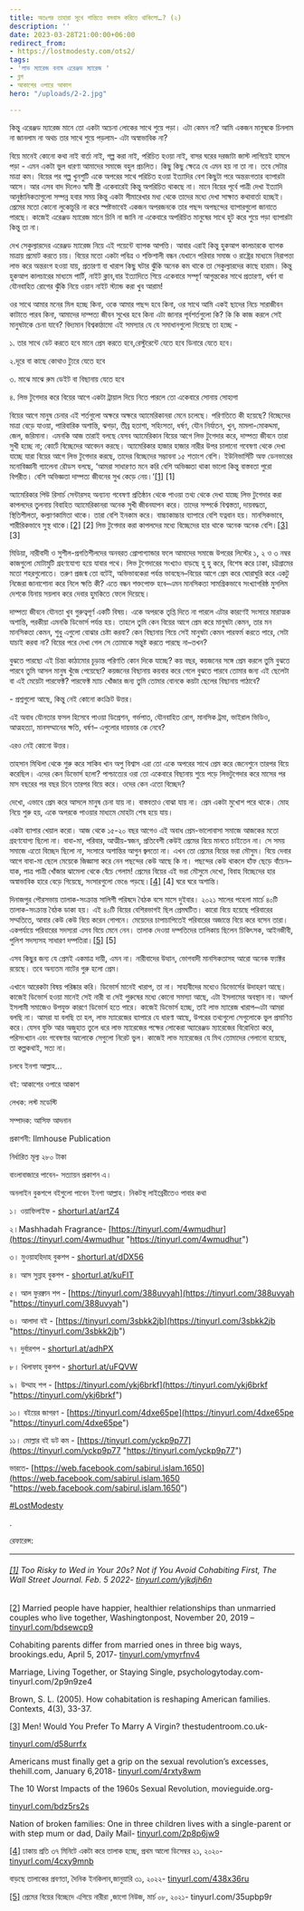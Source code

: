 ```yaml
---
title: অতঃপর তাহারা সুখে শান্তিতে বসবাস করিতে থাকিলো…? (২)
description: ''
date: 2023-03-28T21:00:00+06:00
redirect_from:
- https://lostmodesty.com/ots2/
tags:
- 'লাভ ম্যারেজ বনাম এরেঞ্জড ম্যারেজ '
- ব্লগ
- আকাশের ওপারে আকাশ
hero: "/uploads/2-2.jpg"

---
```

কিন্তু এরেঞ্জড ম্যারেজ মানে তো একটা অচেনা লোকের সাথে শুয়ে পড়া। এটা কেমন না? আমি একজন মানুষকে চিনলাম না জানলাম না অথচ তার সাথে শুয়ে পড়লাম- এটা অস্বাভাবিক না?

বিয়ে মানেই কোনো কথা নাই বার্তা নাই, গল্প করা নাই, পরিচিত হওয়া নাই, বাসর ঘরের দরজাটা জাস্ট লাগিয়েই হামলে পড়া - এমন একটা ভুল ধারণা আমাদের সমাজে বহুল প্রচলিত। কিছু কিছু ক্ষেত্রে যে এমন হয় না তা না। তবে সেটার মাত্রা কম। বিয়ের পর গল্প খুনশুটি একে অপরের সাথে পরিচিত হওয়া ইত্যাদির বেশ কিছুটা পরে অন্তরংগতার ব্যাপারটা আসে। আর এসব বাদ দিলেও স্বামী স্ত্রী একেবারেই কিন্তু অপরিচিত থাকছে না। মানে বিয়ের পূর্বে পাত্রী দেখা ইত্যাদি আনুষ্ঠানিকতাগুলো সম্পন্ন হবার সময় কিন্তু একটা সীমারেখার মধ্য থেকে তাদের মধ্যে দেখা সাক্ষাত কথাবার্তা হচ্ছেই। প্রেমের মতো কোনো লুকোচুরি না করে স্পষ্টভাবেই একজন অপরজনকে তার পছন্দ অপছন্দের ব্যাপারগুলো জানাতে পারছে। কাজেই এরেঞ্জড ম্যারেজ মানে চিনি না জানি না একেবারে অপরিচিত মানুষের সাথে হুট করে শুয়ে পড়া ব্যাপারটা কিন্তু তা না।

দেখ সেকুল্যারদের এরেঞ্জড ম্যারেজ নিয়ে এই পয়েন্টে ব্যাপক আপত্তি। আবার এরাই কিন্তু হুকআপ কালচারকে ব্যাপক মাত্রায় প্রমোট করতে চায়। বিয়ের মতো একটা পবিত্র ও শক্তিশালী বন্ধন যেখানে পরিবার সমাজ ও রাষ্ট্রের মাধ্যমে নিরাপত্তা লাভ করে অন্তরংগ হওয়া যায়, প্রতারণা বা খারাপ কিছু ঘটার ঝুঁকি অনেক কম থাকে তা সেকুল্যারদের কাছে হারাম। কিন্তু হুকআপ কালচারের মাধ্যমে পার্টি, নাইট ক্লাব,বার ইত্যাদিতে গিয়ে একেবারে সম্পূর্ণ আগুন্তকের সাথে প্রতারণা, ধর্ষণ বা যৌনবাহিত রোগের ঝুঁকি নিয়ে ওয়ান নাইট স্ট্যান্ড করা খুব আরাম!

ওর সাথে আমার মনের মিল হচ্ছে কিনা, ওকে আমার পছন্দ হবে কিনা, ওর সাথে আমি একই ছাদের নিচে সারাজীবন কাটাতে পারব কিনা, আমাদের দাম্পত্য জীবন সুখের হবে কিনা এটা জানার পূর্বশর্তগুলো কি? কি কি কাজ করলে সেই মানুষটাকে চেনা যাবে? বিদ্যমান বিশ্বকাঠামো এই সমস্যার যে যে সমাধানগুলো দিয়েছে তা হচ্ছে -

১. তার সাথে ডেট করতে হবে মানে প্রেম করতে হবে,রেস্টুরেন্টে যেতে হবে ডিনারে যেতে হবে।

২.দূরে বা কাছে কোথাও ট্যুরে যেতে হবে

৩. মাঝে মাঝে রুম ডেইট বা বিছানায় যেতে হবে

৪. লিভ টুগেদার করে বিয়ের আগে একটা ট্রায়াল দিয়ে নিতে পারলে তো একেবারে সোনায় সোহাগা

বিয়ের আগে মানুষ চেনার এই শর্তগুলো অক্ষরে অক্ষরে অ্যামেরিকানরা মেনে চলেছে। পরিণতিতে কী হয়েছে? বিচ্ছেদের মাত্রা বেড়ে যাওয়া, পারিবারিক অশান্তি, ঝগড়া, তীব্র হতাশা, সহিংসতা, ধর্ষণ, যৌন নির্যাতন, খুন, মামলা-মোকদ্দমা, জেল, জরিমানা। এমনকি আজ তারাই বলছে যেসব অ্যামেরিকান বিয়ের আগে লিভ টুগেদার করে, দাম্পত্য জীবনে তারা সুখী হচ্ছে না; কোর্টে বিচ্ছেদের আবেদন করছে। অ্যামেরিকার হাজার হাজার নারীর উপর চালানো গবেষণা থেকে দেখা যাচ্ছে যারা বিয়ের আগে লিভ টুগেদার করছে, তাদের বিচ্ছেদের সম্ভাবনা ১৫ শতাংশ বেশি। ইউনিভার্সিটি অফ ডেনভারের মনোবিজ্ঞানী গ্যালেনা রৌডস বলছে, ‘আমরা সাধারণত মনে করি বেশি অভিজ্ঞতা থাকা ভালো কিন্তু বাস্তবতা পুরো বিপরীত। বেশি অভিজ্ঞতা দাম্পত্য জীবনের সুখ কেড়ে নেয়।‘[\[1\]](#_ftn1) \[1\]

অ্যামেরিকার পিউ রিসার্চ সেন্টারসহ অন্যান্য গবেষণা প্রতিষ্ঠান থেকে পাওয়া তথ্য থেকে দেখা যাচ্ছে লিভ টুগেদার করা কাপলদের তুলনায় বিবাহিত অ্যামেরিকানরা অনেক সুখী জীবনযাপন করে। তাদের সম্পর্কে বিশ্বস্ততা, দায়বদ্ধতা, স্থিতিশীলতা, কল্যাণকামিতা থাকে। তারা বেশি ইনকাম করে। বাচ্চাকাচ্চার ব্যাপারে বেশি যত্নবান হয়। মানসিকভাবে, শারীরিকভাবে সুস্থ থাকে।[\[2\]](#_ftn2) \[2\] লিভ টুগেদার করা কাপলদের মধ্যে বিচ্ছেদের হার থাকে অনেক অনেক বেশি।[\[3\]](#_ftn3) \[3\]

মিডিয়া, নারীবাদী ও সুশীল-প্রগতিশীলদের অনবরত প্রোপাগ্যান্ডার ফলে আমাদের সমাজে উপরের লিস্টের ১, ২ ও ৩ নম্বর কাজগুলো মোটামুটি গ্রহণযোগ্য হয়ে যাবার পথে। লিভ টুগেদারের সংখ্যাও বাড়ছে হু হু করে, বিশেষ করে ঢাকা, চট্টগ্রামের মতো শহরগুলোতে। তরুণ প্রজন্ম তো বটেই, অভিভাবকেরা পর্যন্ত ভাবছেন–বিয়ের আগে প্রেম করে ঘোরাঘুরি করে একটু নিজেরা জানাশোনা করে নিলে ক্ষতি কী? এতে বন্ধন শক্তপোক্ত হবে–এমন মানসিকতা সামগ্রিকভাবে সংখ্যাগরিষ্ঠ মুসলিম দেশকে যিনায় সয়লাব করে দেবার হুমকিতে ফেলে দিয়েছে।

দাম্পত্য জীবনে যৌনতা খুব গুরুত্বপূর্ণ একটি বিষয়। একে অপরকে তৃপ্তি দিতে না পারলে এটার কারণেই সংসারে মারাত্মক অশান্তি, পরকীয়া এমনকি ডিভোর্স পর্যন্ত হয়। তাহলে তুমি কেন বিয়ের আগে প্রেম করে মানুষটা কেমন, তার মন মানসিকতা কেমন, শুধু এগুলো বোঝার চেষ্টা করবা? কেন বিছানায় গিয়ে সেই মানুষটা কেমন পারফর্ম করতে পারে, সেটা যাচাই করবা না? বিয়ের পরে দেখা গেল সে তোমাকে সন্তুষ্ট করতে পারছে না–তখন?

বুঝতে পারছো এই চিন্তা কাঠামোর চূড়ান্ত পরিণতি কোন দিকে যাচ্ছে? কয় বছর, কয়জনের সঙ্গে প্রেম করলে তুমি বুঝতে পারবে তুমি আসল মানুষ খুঁজে পেয়েছো? কয়জনের বিছানায় কয়বার করে গেলে বুঝতে পারবে তোমার জন্য এই ছেলেটা বা এই মেয়েটা পারফেক্ট? পারফেক্ট ম্যাচ খোঁজার জন্য তুমি তোমার বোনকে কয়টা ছেলের বিছানায় পাঠাবে?

\- প্রশ্নগুলো আছে, কিন্তু নেই কোনো কংক্রিট উত্তর।

এই অবাধ যৌনতার ফসল হিসেবে পাওয়া ডিপ্রেশন, গর্ভপাত, যৌনবাহিত রোগ, মানসিক ট্রমা, ভাইরাল ভিডিও, আত্মহত্যা, মানসম্মানের ক্ষতি, ধর্ষণ– এগুলোর দায়ভার কে নেবে?

এরও নেই কোনো উত্তর।

তাহসান মিথিলা থেকে শুরু করে সাকিব খান অপু বিশ্বাস এরা তো একে অপরের সাথে প্রেম করে জেনেশুনে তারপর বিয়ে করেছিল। এদের কেন ডিভোর্স হলো? পাশ্চাত্যের ওরা তো একেবারে বিছানায় শুয়ে পড়ে লিভটুগেদার করে মাসের পর মাস বছরের পর বছর চিনে তারপর বিয়ে করে। ওদের কেন এতো বিচ্ছেদ?

দেখো, এভাবে প্রেম করে আসলে মানুষ চেনা যায় না। বাস্তবতাও বোঝা যায় না। প্রেম একটা মুখোশ পরে থাকে। মোহ নিয়ে শুরু হয়, একে অপরকে পাওয়ার মাধ্যমে মোহটা শেষ হয়ে যায়।

একটা ব্যাপার খেয়াল করো। আজ থেকে ১৫-২০ বছর আগেও এই অবাধ প্রেম-ভালোবাসা সমাজে আজকের মতো গ্রহণযোগ্য ছিলো না। বাবা-মা, পরিবার, আত্মীয়-স্বজন, প্রতিবেশী কেউই প্রেমের বিয়ে মানতে চাইতেন না। সে সময় সমাজে এতো বিচ্ছেদ ছিলো না, সংসারে অশান্তির আগুন জ্বলতো না। এখন তো প্রেমের বিয়ের ভরা মৌসুম। বিয়ে দেবার আগে বাবা-মা ছেলে মেয়েকে জিজ্ঞাসা করে নেন পছন্দের কেউ আছে কি না। পছন্দের কেউ থাকলে হাঁফ ছেড়ে বাঁচেন–যাক, পাত্র পাত্রী খোঁজার ঝামেলা থেকে বেঁচে গেলাম! প্রেমের বিয়ের এই ভরা মৌসুমে দেখো, বিবাহ বিচ্ছেদের হার অস্বাভাবিক হারে বেড়ে গিয়েছে, সংসারগুলো ভেঙে পড়ছে।[\[4\]](#_ftn4) \[4\] ঘরে ঘরে অশান্তি।

দিনাজপুর পৌরসভায় তালাক-সংক্রান্ত সালিশী পরিষদে বৈঠক বসে মাসে দুইবার। ২০২১ সালের পহেলা মার্চে ৪০টি তালাক-সংক্রান্ত বৈঠক ডাকা হয়। এই ৪০টি বিয়ের বেশিরভাগই ছিল প্রেমঘটিত। কারো বিয়ে হয়েছে পরিবারের সম্মতিতে, আবার কেউ কেউ বিয়ে করেন গোপনে। মেয়েদের চাপাচাপিতেই পরিবারের অজান্তে বিয়ে করে বসেন তারা। একপর্যায়ে পরিবারের সদস্যরা এসব বিয়ে মেনে নেন। তালাক দেওয়া দম্পতিদের তালিকায় ছিলেন চিকিৎসক, আইনজীবী, পুলিশ সদস্যসহ সাধারণ দম্পতিরা।[\[5\]](#_ftn5) \[5\]

এসব কিছুর জন্য যে প্রেমই একমাত্র দায়ী, এমন না। নারীবাদের উত্থান, ভোগবাদী মানসিকতাসহ আরো অনেক ফ্যাক্টর রয়েছে। তবে অন্যতম নাটের গুরু হলো প্রেম।

এখানে আরেকটা বিষয় পরিষ্কার করি। ডিভোর্স মানেই খারাপ, তা না। সাহাবীদের মধ্যেও ডিভোর্সের উদাহরণ আছে। কাজেই ডিভোর্স হওয়া মানেই সেই নারী বা সেই পুরুষের মধ্যে কোনো সমস্যা আছে, এটা ইসলামের অবস্থান না। আদর্শ ইসলামী সমাজেও উপযুক্ত কারণে ডিভোর্স হতে পারে। কাজেই ডিভোর্স হচ্ছে, তাই লাভ ম্যারেজ খারাপ–এটা আমরা বলছি না। আমরা যা বলছি তা হল, লাভ ম্যারেজের ব্যাপারে যে ধারণা আছে, উপরের তথ্যগুলো সেগুলোকে ভুল প্রমাণিত করে। যেসব যুক্তি আর অজুহাত তুলে ধরে লাভ ম্যারেজের পক্ষের লোকেরা অ্যারেঞ্জড ম্যারেজের বিরোধিতা করে, পরিসংখ্যান এবং গবেষণার আলোকে সেগুলো নিরেট ভুল। কাজেই লাভ ম্যারেজের যে মিথ তোমাদের গেলানো হয়েছে, তা কল্পকথাই, সত্য না।

চলবে ইনশা আল্লাহ...

বই: আকাশের ওপারে আকাশ

লেখক: লস্ট মডেস্টি

সম্পাদক: আসিফ আদনান

প্রকাশনী: Ilmhouse Publication

নির্ধারিত মূল্য ২৮০ টাকা

বাংলাবাজারে পাবেন- সত্যায়ন প্রকাশন এ।

অনলাইন বুকশপে বইগুলো পাবেন ইনশা আল্লাহ। নিকটস্থ লাইব্রেরীতেও পাবার কথা

১। ওয়াফিলাইফ - [shorturl.at/artZ4](http://shorturl.at/artZ4?fbclid=IwAR1FOFAwcR2ZuFdImy1G5DNUkJCizwnL9Qq0rNJTbX-_3bpxKsysnxH3YiA)

২।Mashhadah Fragrance- [https://tinyurl.com/4wmudhur](https://tinyurl.com/4wmudhur "https://tinyurl.com/4wmudhur")

৩। মুওয়াহহিদাহ বুকশপ - [shorturl.at/dDX56](http://shorturl.at/dDX56?fbclid=IwAR3GANHvzgJdRmlFmI7yyVpOqDJw_p4LTnVOCe0UE5Iptx2cWscsFnjnz2s)

৪। আস সুন্নাহ বুকশপ - [shorturl.at/kuFIT](http://shorturl.at/kuFIT?fbclid=IwAR2314dWuVqvyxByT1Eu-XnnB1-9qLrj3ac1OO9f5kfVNZP-NoMGMvZHu2M)

৫। আল ফুরক্বান শপ - [https://tinyurl.com/388uvyah](https://tinyurl.com/388uvyah "https://tinyurl.com/388uvyah")

৬। আলাদা বই - [https://tinyurl.com/3sbkk2jb](https://tinyurl.com/3sbkk2jb "https://tinyurl.com/3sbkk2jb")

৭। দুর্বারশপ - [shorturl.at/adhPX](https://l.facebook.com/l.php?u=http%3A%2F%2Fshorturl.at%2FadhPX%3Ffbclid%3DIwAR3bmsugAz0yPA8013c0itcOYOBObuDwsMSAh0FBIzt8uUNeu6IJpFc8LgM&h=AT0eWEN6zWVDfK9OKvkowdBzD5TMXQVdPM8IOAm6-kYGPn283QDpNZg5yi5hACXmSCxhYKvjlKQx5_GsR5tVZAxA9wSRph7iM8XBwvcelBLJv-w4vbXo5rJlawj4J7HPz8jE&__tn__=R%5d-R&c%5b0%5d=AT08M3ciVLPBsxqmsJeGMuvmcOP-dl2hjt62lkrL9tX1tdYnJmImcH9eKCIPzU_C4ONP0pKK-9DscZ7iECZsTxGoTjsi_uo6szhBBGkCiSYEzfLxzmUNhyejX7UaCJmU2bGLx5ZYW1ezoG4wHpU4y3ES4NOHXaGNGiCH7v6ZbXdeubr6mXlnX747-vJDDFFMqAk_5BTSBhPefnbprJFEOGy7QRgKVCHOQEO7r8k)

৮। খিলাফাহ বুকশপ - [shorturl.at/uFQVW](https://l.facebook.com/l.php?u=http%3A%2F%2Fshorturl.at%2FuFQVW%3Ffbclid%3DIwAR0_N9IAEtt4COZRq-tyFScYBYkMFcC0E_mKaaQu1zVfUkweAywiNBsNxoU&h=AT01PG6awkQLEdZypk9X5anzsn5CzOcWAVvdZ7UmvOTk8dyHy3V4YiwPlBpr6tqnjVVDD1Wc23JwpXhE5xANpwlTnci7clZvIQrdiKpKhGVm3-IzIp5nNcsxlMIOftABDcF9&__tn__=R%5d-R&c%5b0%5d=AT08M3ciVLPBsxqmsJeGMuvmcOP-dl2hjt62lkrL9tX1tdYnJmImcH9eKCIPzU_C4ONP0pKK-9DscZ7iECZsTxGoTjsi_uo6szhBBGkCiSYEzfLxzmUNhyejX7UaCJmU2bGLx5ZYW1ezoG4wHpU4y3ES4NOHXaGNGiCH7v6ZbXdeubr6mXlnX747-vJDDFFMqAk_5BTSBhPefnbprJFEOGy7QRgKVCHOQEO7r8k)

৯। উম্মাহ শপ - [https://tinyurl.com/ykj6brkf](https://tinyurl.com/ykj6brkf "https://tinyurl.com/ykj6brkf")

১০। বইয়ের জাগরণ - [https://tinyurl.com/4dxe65pe](https://tinyurl.com/4dxe65pe "https://tinyurl.com/4dxe65pe")

১১। মোল্লার বই ডট কম - [https://tinyurl.com/yckp9p77](https://tinyurl.com/yckp9p77 "https://tinyurl.com/yckp9p77")

ভারতে- [https://web.facebook.com/sabirul.islam.1650](https://web.facebook.com/sabirul.islam.1650 "https://web.facebook.com/sabirul.islam.1650")

[#LostModesty](https://www.facebook.com/hashtag/lostmodesty?__cft__%5b0%5d=AZU4AArz-HXzELbD102V21FGwhOjUvSOug781iHnXVesBB3PVDM-EGSMzD0J_f3ePs-kNsht_nzchzDkRNaPwFtFZJaAxwhFszGR9wpWZjaSVMeuNmE_SyBtf9oUlWUiWQyQ-Nn_AGghAoARsLgA5_d0BARRdBbhhxc8Mfm70xEaxA&__tn__=*NK-R)

.

রেফারেন্স:

***

###### [\[1\]](#_ftnref1) Too Risky to Wed in Your 20s? Not if You Avoid Cohabiting First, The Wall Street Journal. Feb. 5 2022- [tinyurl.com/yjkdjh6n](https://tinyurl.com/yjkdjh6n)

[\[2\]](#_ftnref2) Married people have happier, healthier relationships than unmarried couples who live together, Washingtonpost, November 20, 2019 – [tinyurl.com/bdsewcp9](https://tinyurl.com/bdsewcp9)

Cohabiting parents differ from married ones in three big ways, brookings.edu, April 5, 2017- [tinyurl.com/ymyrfnv4](https://tinyurl.com/ymyrfnv4)

Marriage, Living Together, or Staying Single, psychologytoday.com-tinyurl.com/2p9n9ze4

Brown, S. L. (2005). How cohabitation is reshaping American families. Contexts, 4(3), 33-37.

[\[3\]](#_ftnref3) Men! Would You Prefer To Marry A Virgin? thestudentroom.co.uk-

[tinyurl.com/d58urrfx](https://tinyurl.com/d58urrfx)

Americans must finally get a grip on the sexual revolution’s excesses, thehill.com, January 6,2018- [tinyurl.com/4rxty8wm](https://tinyurl.com/4rxty8wm)

The 10 Worst Impacts of the 1960s Sexual Revolution, movieguide.org-

[tinyurl.com/bdz5rs2s](https://tinyurl.com/bdz5rs2s)

Nation of broken families: One in three children lives with a single-parent or with step mum or dad, Daily Mail- [tinyurl.com/2p8p6jw9](https://tinyurl.com/2p8p6jw9)

[\[4\]](#_ftnref4) ঢাকায় প্রতি ৩৭ মিনিটে একটা করে তালাক হচ্ছে, প্রথম আলো ডিসেম্বর ২১, ২০২০- [tinyurl.com/4cxy9mnb](https://tinyurl.com/4cxy9mnb)

বাড়ছে তালাকের প্রবণতা, দৈনিক ইনকিলাব,জানুয়ারি ৩১, ২০২২- [tinyurl.com/438x36ru](https://tinyurl.com/438x36ru)

[\[5\]](#_ftnref5) প্রেমের বিয়ের বিচ্ছেদে এগিয়ে নারীরা ,জাগো নিউজ, মার্চ ০৮, ২০২১- tinyurl.com/35upbp9r